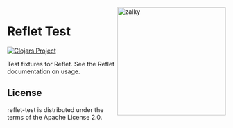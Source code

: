 <img src="https://i.imgur.com/GH71uSi.png" title="zalky" align="right" width="250"/>

# Reflet Test

[![Clojars Project](https://img.shields.io/clojars/v/io.zalky/reflet-test?labelColor=blue&color=green&style=flat-square&logo=clojure&logoColor=fff)](https://clojars.org/io.zalky/reflet-test)

Test fixtures for Reflet. See the Reflet documentation on usage.

## License

reflet-test is distributed under the terms of the Apache License 2.0.


